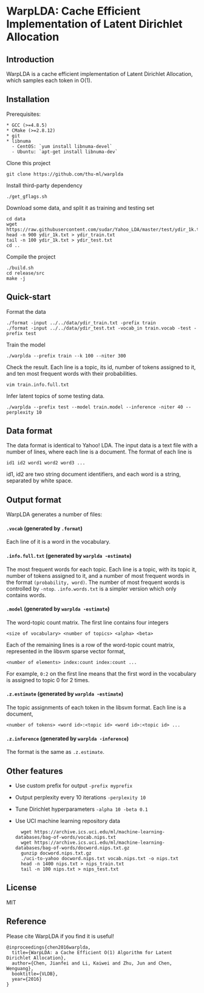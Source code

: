 # WarpLDA: Cache Efficient Implementation of Latent Dirichlet Allocation

## Introduction

WarpLDA is a cache efficient implementation of Latent Dirichlet Allocation, which samples each token in O(1).

## Installation
Prerequisites:

	* GCC (>=4.8.5)
	* CMake (>=2.8.12)
    * git
    * libnuma 
      - CentOS: `yum install libnuma-devel`
      - Ubuntu: `apt-get install libnuma-dev`

Clone this project

	git clone https://github.com/thu-ml/warplda

Install third-party dependency

	./get_gflags.sh

Download some data, and split it as training and testing set

	cd data
	wget https://raw.githubusercontent.com/sudar/Yahoo_LDA/master/test/ydir_1k.txt
    head -n 900 ydir_1k.txt > ydir_train.txt
    tail -n 100 ydir_1k.txt > ydir_test.txt
    cd ..

Compile the project

	./build.sh
	cd release/src
	make -j

## Quick-start

Format the data

	./format -input ../../data/ydir_train.txt -prefix train
    ./format -input ../../data/ydir_test.txt -vocab_in train.vocab -test -prefix test

Train the model

	./warplda --prefix train --k 100 --niter 300

Check the result. Each line is a topic, its id, number of tokens assigned to it, and ten most frequent words with their probabilities.

	vim train.info.full.txt

Infer latent topics of some testing data.

	./warplda --prefix test --model train.model --inference -niter 40 --perplexity 10

## Data format

The data format is identical to Yahoo! LDA. The input data is a text file with a number of lines, where each line is a document. The format of each line is

    id1 id2 word1 word2 word3 ...

id1, id2 are two string document identifiers, and each word is a string, separated by white space.

## Output format

WarpLDA generates a number of files:

#### `.vocab` (generated by `.format`)
Each line of it is a word in the vocabulary.

#### `.info.full.txt` (generated by `warplda -estimate`)
The most frequent words for each topic. Each line is a topic, with its topic it, number of tokens assigned to it, and a number of most frequent words in the format `(probability, word)`. The number of most frequent words is controlled by `-ntop`. `.info.words.txt` is a simpler version which only contains words.

#### `.model` (generated by `warplda -estimate`)
The word-topic count matrix. The first line contains four integers

	<size of vocabulary> <number of topics> <alpha> <beta>

Each of the remaining lines is a row of the word-topic count matrix, represented in the libsvm sparse vector format,
	
	<number of elements> index:count index:count ...

For example, `0:2` on the first line means that the first word in the vocabulary is assigned to topic 0 for 2 times.

#### `.z.estimate` (generated by `warplda -estimate`)
The topic assignments of each token in the libsvm format. Each line is a document,
		
	<number of tokens> <word id>:<topic id> <word id>:<topic id> ...

#### `.z.inference` (generated by `warplda -inference`)
The format is the same as `.z.estimate`.

## Other features

* Use custom prefix for output `-prefix myprefix`
* Output perplexity every 10 iterations `-perplexity 10`
* Tune Dirichlet hyperparameters `-alpha 10 -beta 0.1`
* Use UCI machine learning repository data

		wget https://archive.ics.uci.edu/ml/machine-learning-databases/bag-of-words/vocab.nips.txt
		wget https://archive.ics.uci.edu/ml/machine-learning-databases/bag-of-words/docword.nips.txt.gz
		gunzip docword.nips.txt.gz
		./uci-to-yahoo docword.nips.txt vocab.nips.txt -o nips.txt
		head -n 1400 nips.txt > nips_train.txt
		tail -n 100 nips.txt > nips_test.txt

## License

MIT

## Reference

Please cite WarpLDA if you find it is useful!

	@inproceedings{chen2016warplda,
	  title={WarpLDA: a Cache Efficient O(1) Algorithm for Latent Dirichlet Allocation},
	  author={Chen, Jianfei and Li, Kaiwei and Zhu, Jun and Chen, Wenguang},
	  booktitle={VLDB},
	  year={2016}
	}
